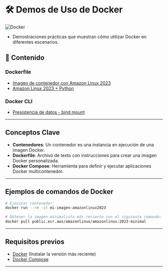 # 🛠️ Demos de Uso de Docker
![Docker](https://img.shields.io/badge/docker-%230db7ed.svg?style=for-the-badge&logo=docker&logoColor=white)
- Demostraciones prácticas que muestran cómo utilizar Docker en diferentes escenarios.

## 📂 Contenido
### Dockerfile
- [Imagen de contenedor con Amazon Linux 2023](https://github.com/samuelrojasm/demo-docker/tree/main/dockerfile-examples/amazonlinux2023-demo)
- [Amazon Linux 2023 + Python](https://github.com/samuelrojasm/demo-docker/tree/main/dockerfile-examples/amazonlinux2023-python)

### Docker CLI
- [Presistencia de datos - bind mount](https://github.com/samuelrojasm/demo-docker/tree/main/data-management/persistencia-datos)

---

## Conceptos Clave
- **Contenedores**: Un contenedor es una instancia en ejecución de una imagen Docker.
- **Dockerfile**: Archivo de texto con instrucciones para crear una imagen Docker personalizada.
- **Docker Compose**: Herramienta para definir y ejecutar aplicaciones Docker multicontenedor.

---

## Ejemplos de comandos de Docker

```bash
# Ejecutar contenedor:
docker run --rm -it mi-imagen-amazonlinux2023

# Obtener la imagen minimalista más reciente con el siguiente comando:
docker pull public.ecr.aws/amazonlinux/amazonlinux:2023-minimal


```

---

## Requisitos previos
- [Docker](https://www.docker.com/get-started) (Instalar la versión más reciente)
- [Docker Compose](https://docs.docker.com/compose/install/)

---